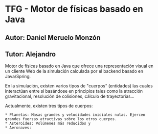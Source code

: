 # TFG - Motor de físicas basado en Java
## Autor: Daniel Meruelo Monzón
## Tutor: Alejandro 

Motor de físicas basado en Java que ofrece una representación visual en un cliente Web de la simulación calculada
por el backend basado en Java/Spring.

En la simulación, existen varios tipos de "cuerpos" (entidades) las cuales interactúan entre sí basándose en principios 
tales como la atracción gravitacional, resolución de colisiones, cálculo de trayectorias...

Actualmente, existen tres tipos de cuerpos:

    * Planetas: Masas grandes y velocidades iniciales nulas. Ejercen grandes fuerzas atractivas sobre los otros cuerpos.
    * Asteroides: Volúmenes más reducidos y 
    * Aeronaves:


